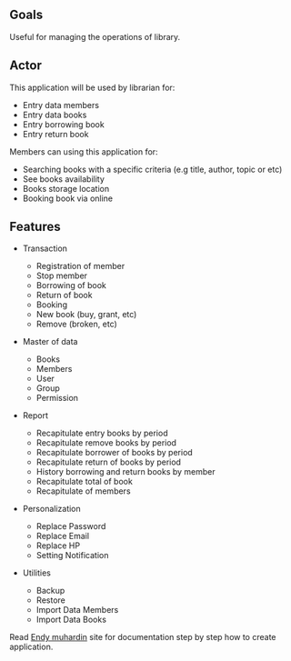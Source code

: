
## Goals
Useful for managing the operations of library.

## Actor
This application will be used by librarian for:
- Entry data members
- Entry data books
- Entry borrowing book
- Entry return book

Members can using this application for:
- Searching books with a specific criteria (e.g title, author, topic or etc)
- See books availability 
- Books storage location
- Booking book via online

## Features
- Transaction

    - Registration of member
    - Stop member
    - Borrowing of book
    - Return of book
    - Booking
    - New book (buy, grant, etc)
    - Remove (broken, etc)

- Master of data

    - Books
    - Members
    - User
    - Group
    - Permission

- Report

    - Recapitulate entry books by period
    - Recapitulate remove books by period
    - Recapitulate borrower of books by period
    - Recapitulate return of books by period
    - History borrowing and return books by member
    - Recapitulate total of book
    - Recapitulate of members

- Personalization

    - Replace Password
    - Replace Email
    - Replace HP
    - Setting Notification

- Utilities

    - Backup
    - Restore
    - Import Data Members
    - Import Data Books

Read [Endy muhardin](http://software.endy.muhardin.com/manajemen/tahapan-membuat-aplikasi/) site for documentation step by step how to create application.

